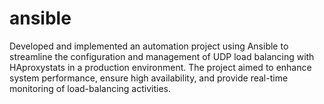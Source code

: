 # ansible

Developed and implemented an automation project using Ansible to streamline the configuration and management of
UDP load balancing with HAproxystats in a production environment. The project aimed to enhance system performance,
ensure high availability, and provide real-time monitoring of load-balancing activities.

